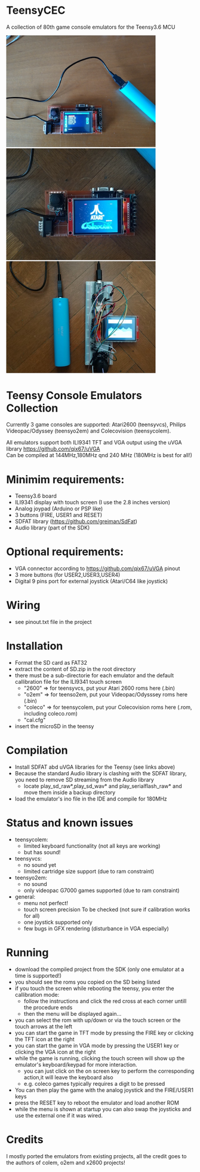 # TeensyCEC
A collection of 80th game console emulators for the Teensy3.6 MCU
<p float="left">
  <img src="/images/full1.jpg" width="400" />
  <img src="/images/full2.jpg" width="400" />
  <img src="/images/minimal.jpg" width="400" /> 
</p>



# Teensy Console Emulators Collection
Currently 3 game consoles are supported:
Atari2600 (teensyvcs), Philips Videopac/Odyssey (teensyo2em) and Colecovision (teensycolem).

All emulators support both ILI9341 TFT and VGA output using the uVGA library https://github.com/qix67/uVGA
<br>
Can be compiled at 144MHz,180MHz qnd 240 MHz (180MHz is best for all!)


# Minimim requirements:
- Teensy3.6 board
- ILI9341 display with touch screen (I use the 2.8 inches version)
- Analog joypad (Arduino or PSP like)
- 3 buttons (FIRE, USER1 and RESET)
- SDFAT library (https://github.com/greiman/SdFat)
- Audio library (part of the SDK)

# Optional requirements:
- VGA connector according to https://github.com/qix67/uVGA pinout
- 3 more buttons (for USER2,USER3,USER4)
- Digital 9 pins port for external joystick (Atari/C64 like joystick)

# Wiring
- see pinout.txt file in the project

# Installation
- Format the SD card as FAT32
- extract the content of SD.zip in the root directory 
- there must be a sub-directorie for each emulator and the default callibration file for the ILI9341 touch screen
  - "2600" => for teensyvcs, put your Atari 2600 roms here (.bin)
  - "o2em" => for teenso2em, put your Videopac/Odysssey roms here (.bin)
  - "coleco" => for teensycolem, put your Colecovision roms here (.rom, including coleco.rom)
  - "cal.cfg"
- insert the microSD in the teensy

# Compilation
- Install SDFAT abd uVGA libraries for the Teensy (see links above)
- Because the standard Audio library is clashing with the SDFAT library, you need to remove SD streaming from the Audio library 
  - locate play_sd_raw*,play_sd_wav* and play_serialflash_raw* and move them inside a backup directory
- load the emulator's ino file in the IDE and compile for 180MHz

# Status and known issues
- teensycolem:
  - limited keyboard functionality (not all keys are working)
  - but has sound!
- teensyvcs:
  - no sound yet
  - limited cartridge size support (due to ram constraint)
- teensyo2em:
  - no sound
  - only videopac G7000 games supported (due to ram constraint)
- general:
  - menu not perfect!
  - touch screen precision To be checked (not sure if calibration works for all)
  - one joystick supported only
  - few bugs in GFX rendering (disturbance in VGA especially)

# Running
- download the compiled project from the SDK (only one emulator at a time is supported!)
- you should see the roms you copied on the SD being listed
- if you touch the screen while rebooting the teensy, you enter the callibration mode:
  - follow the instructions and click the red cross at each corner untill the procedure ends
  - then the menu will be displayed again...
- you can select the rom with up/down or via the touch screen or the touch arrows at the left
- you can start the game in TFT mode by pressing the FIRE key or clicking the TFT icon at the right
- you can start the game in VGA mode by pressing the USER1 key or clicking the VGA icon at the right
- while the game is running, clicking the touch screen will show up the emulator's keyboard/keypad for more interaction.
  - you can just click on the on screen key to perform the corresponding action,it will leave the keyboard also
  - e.g. coleco games typically requires a digit to be pressed
- You can then play the game with the analog joystick and the FIRE/USER1 keys  
- press the RESET key to reboot the emulator and load another ROM
- while the menu is shown at startup you can also swap the joysticks and use the external one if it was wired.

# Credits
I mostly ported the emulators from existing projects, all the credit goes to the authors of
colem, o2em and x2600 projects!
